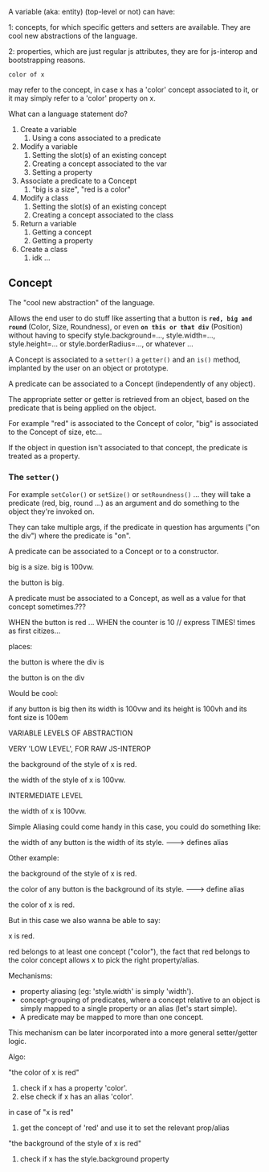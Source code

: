 A variable (aka: entity) (top-level or not) can have:

1: concepts, for which specific getters and setters are available. They are cool new abstractions of the language.

2: properties, which are just regular js attributes, they are for js-interop and bootstrapping reasons.

```
color of x
```

may refer to the concept, in case x has a 'color' concept associated to it, or it may simply refer to a 'color' property on x.


What can a language statement do?

1. Create a variable
    1. Using a cons associated to a predicate
1. Modify a variable
    1. Setting the slot(s) of an existing concept
    1. Creating a concept associated to the var
    1. Setting a property
1. Associate a predicate to a Concept
    1. "big is a size", "red is a color"
1. Modify a class
    1. Setting the slot(s) of an existing concept
    1. Creating a concept associated to the class
1. Return a variable
    1. Getting a concept
    1. Getting a property
1. Create a class
    1. idk ...


## Concept

The "cool new abstraction" of the language. 

Allows the end user to do stuff like asserting that a button is **`red, big and round`** (Color, Size, Roundness), or even **`on this or that div`** (Position) without having to specify style.background=..., style.width=..., style.height=... or style.borderRadius=..., or whatever ...

A Concept is associated to a `setter()` a `getter()` and an `is()` method, implanted by the user on an object or prototype.

A predicate can be associated to a Concept (independently of any object).

The appropriate setter or getter is retrieved from an object, based on the predicate that is being applied on the object. 

For example "red" is associated to the Concept of color, "big" is associated to the Concept of size, etc...

If the object in question isn't associated to that concept, the predicate is treated as a property.


### The `setter()`

For example `setColor()` or `setSize()` or `setRoundness()` ... they will take a predicate (red, big, round ...) as an argument and do something to the object they're invoked on.

They can take multiple args, if the predicate in question has arguments ("on the div") where the predicate is "on".



A predicate can be associated to a Concept or to a constructor.


big is a size.
big is 100vw.

the button is big.



A predicate must be associated to a Concept, as well as a value for that concept sometimes.???



WHEN the button is red ... WHEN the counter is 10 // express TIMES! times as first citizes...

places:

the button is where the div is

the button is on the div





Would be cool:


if any button is big then
	its width is 100vw and
	its height is 100vh and
	its font size is 100em



VARIABLE LEVELS OF ABSTRACTION

VERY 'LOW LEVEL', FOR RAW JS-INTEROP

the background of the style of x is red.

the width of the style of x is 100vw.


INTERMEDIATE LEVEL

the width of x is 100vw.

Simple Aliasing could come handy in this case, you could do something like:

the width of any button is the width of its style. ---> defines alias


Other example:

the background of the style of x is red.

the color of any button is the background of its style. ---> define alias

the color of x is red.

But in this case we also wanna be able to say:

x is red.

red belongs to at least one concept ("color"), the fact that red belongs to the color concept allows x to pick the right property/alias.


Mechanisms:

* property aliasing (eg: 'style.width' is simply 'width').
* concept-grouping of predicates, where a concept relative to an object is simply mapped to a single property or an alias (let's start simple).
* A predicate may be mapped to more than one concept.

This mechanism can be later incorporated into a more general setter/getter logic.

Algo:

"the color of x is red"

1. check if x has a property 'color'.
1. else check if x has an alias 'color'.

in case of "x is red"

1. get the concept of 'red' and use it to set the relevant prop/alias

"the background of the style of x is red"

1. check if x has the style.background property


































